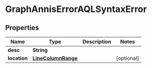 

# GraphAnnisErrorAQLSyntaxError

## Properties

Name | Type | Description | Notes
------------ | ------------- | ------------- | -------------
**desc** | **String** |  | 
**location** | [**LineColumnRange**](LineColumnRange.md) |  |  [optional]



